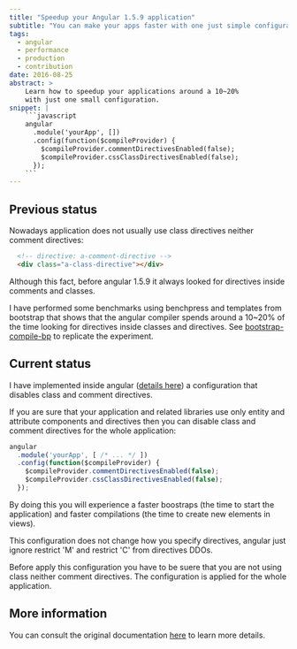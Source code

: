 ```yaml
---
title: "Speedup your Angular 1.5.9 application"
subtitle: "You can make your apps faster with one just simple configuration"
tags:
  - angular
  - performance
  - production
  - contribution
date: 2016-08-25
abstract: >
    Learn how to speedup your applications around a 10~20%
    with just one small configuration.
snippet: |
    ```javascript
    angular
      .module('yourApp', [])    
      .config(function($compileProvider) {
        $compileProvider.commentDirectivesEnabled(false);
        $compileProvider.cssClassDirectivesEnabled(false);
      });
    ```
---
```


Previous status
---------------

Nowadays application does not usually use class directives neither comment directives:

```html
  <!-- directive: a-comment-directive -->
  <div class="a-class-directive"></div>
```

Although this fact, before angular 1.5.9 it always looked for directives 
inside comments and classes.

I have performed some benchmarks using benchpress and templates from bootstrap 
that shows that the angular compiler spends around a 10~20% of the time looking 
for directives inside classes and directives.
See [bootstrap-compile-bp](https://github.com/drpicox/angular.js/tree/4bde7677b705b7cc380bb92dcf57ba411cecdd6e/benchmarks) 
to replicate the experiment.



Current status
--------------

I have implemented inside angular ([details here](https://github.com/angular/angular.js/pull/14850))
a configuration that disables class and comment directives.

If you are sure that your application and related libraries 
use only entity and attribute components and directives
then you can disable class and comment directives for the whole application:

```javascript
angular
  .module('yourApp', [ /* ... */ ])    
  .config(function($compileProvider) {
    $compileProvider.commentDirectivesEnabled(false);
    $compileProvider.cssClassDirectivesEnabled(false);
  });
```

By doing this you will experience a faster boostraps (the time to start the application)
and faster compilations (the time to create new elements in views).

This configuration does not change how you specify directives, 
angular just ignore restrict 'M' and restrict 'C' from directives DDOs. 

Before apply this configuration you have to be suere that you are not using class neither 
comment directives. The configuration is applied for the whole application.


More information
----------------

You can consult the original documentation [here](https://docs.angularjs.org/guide/production#disable-comment-and-css-class-directives)
to learn more details.
